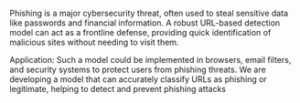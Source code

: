 Phishing is a major cybersecurity threat, often used to steal sensitive data like passwords and financial information.
A robust URL-based detection model can act as a frontline defense, providing quick identification of malicious sites without needing to visit them.
 
Application:
Such a model could be implemented in browsers, email filters, and security systems to protect users from phishing threats.
We are developing a model that can accurately classify URLs as phishing or legitimate, helping to detect and prevent phishing attacks
